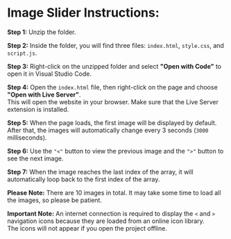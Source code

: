 # Image Slider Instructions:

**Step 1:** Unzip the folder.

**Step 2:** Inside the folder, you will find three files: `index.html`, `style.css`, and `script.js`.

**Step 3:** Right-click on the unzipped folder and select **"Open with Code"** to open it in Visual Studio Code.

**Step 4:** Open the `index.html` file, then right-click on the page and choose **"Open with Live Server"**.  
This will open the website in your browser. Make sure that the Live Server extension is installed.

**Step 5:** When the page loads, the first image will be displayed by default.  
After that, the images will automatically change every 3 seconds (`3000` milliseconds).

**Step 6:** Use the `"<"` button to view the previous image and the `">"` button to see the next image.

**Step 7:** When the image reaches the last index of the array, it will automatically loop back to the first index of the array.

**Please Note:** There are 10 images in total. It may take some time to load all the images, so please be patient.

**Important Note:** An internet connection is required to display the `<` and `>` navigation icons because they are loaded from an online icon library.  
The icons will not appear if you open the project offline.
